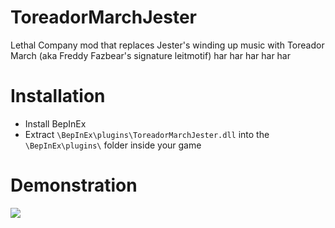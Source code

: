 # ToreadorMarchJester
Lethal Company mod that replaces Jester's winding up music with Toreador March (aka Freddy Fazbear's signature leitmotif)
har har har har har

# Installation
- Install BepInEx
- Extract ``\BepInEx\plugins\ToreadorMarchJester.dll`` into the ``\BepInEx\plugins\`` folder inside your game

# Demonstration
[![](https://img.youtube.com/vi/djTx5zDKY-I/0.jpg)](https://youtu.be/djTx5zDKY-I)

